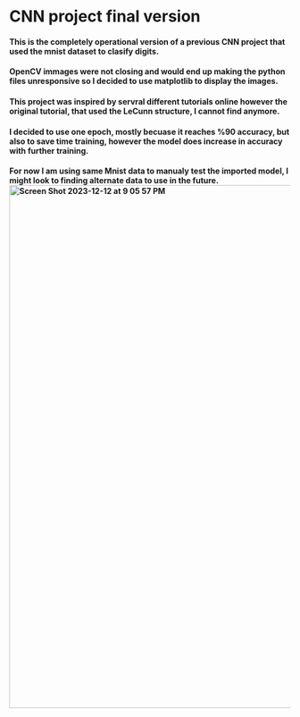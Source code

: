 # CNN project final version
#### This is the completely operational version of a previous CNN project that used the mnist dataset to clasify digits. 
#### OpenCV immages were not closing and would end up making the python files unresponsive so I decided to use matplotlib to display the images.
#### This project was inspired by servral different tutorials online however the original tutorial, that used the LeCunn structure, I cannot find anymore. 
#### I decided to use one epoch, mostly becuase it reaches %90 accuracy, but also to save time training, however the model does increase in accuracy with further training.
#### For now I am using same Mnist data to manualy test the imported model, I might look to finding alternate data to use in the future.<img width="936" alt="Screen Shot 2023-12-12 at 9 05 57 PM" src="https://github.com/nivkrig/1AI-pro/assets/86209884/7c1822f5-b89b-4d8c-8165-af660a0a3df6">
